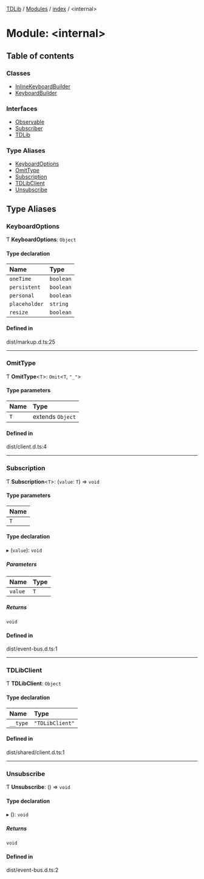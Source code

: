 [TDLib](../README.md) / [Modules](../modules.md) / [index](index.md) / <internal\>

# Module: <internal\>

## Table of contents

### Classes

- [InlineKeyboardBuilder](../classes/index._internal_.InlineKeyboardBuilder.md)
- [KeyboardBuilder](../classes/index._internal_.KeyboardBuilder.md)

### Interfaces

- [Observable](../interfaces/index._internal_.Observable.md)
- [Subscriber](../interfaces/index._internal_.Subscriber.md)
- [TDLib](../interfaces/index._internal_.TDLib.md)

### Type Aliases

- [KeyboardOptions](index._internal_.md#keyboardoptions)
- [OmitType](index._internal_.md#omittype)
- [Subscription](index._internal_.md#subscription)
- [TDLibClient](index._internal_.md#tdlibclient)
- [Unsubscribe](index._internal_.md#unsubscribe)

## Type Aliases

### KeyboardOptions

Ƭ **KeyboardOptions**: `Object`

#### Type declaration

| Name | Type |
| :------ | :------ |
| `oneTime` | `boolean` |
| `persistent` | `boolean` |
| `personal` | `boolean` |
| `placeholder` | `string` |
| `resize` | `boolean` |

#### Defined in

dist/markup.d.ts:25

___

### OmitType

Ƭ **OmitType**<`T`\>: `Omit`<`T`, ``"_"``\>

#### Type parameters

| Name | Type |
| :------ | :------ |
| `T` | extends `Object` |

#### Defined in

dist/client.d.ts:4

___

### Subscription

Ƭ **Subscription**<`T`\>: (`value`: `T`) => `void`

#### Type parameters

| Name |
| :------ |
| `T` |

#### Type declaration

▸ (`value`): `void`

##### Parameters

| Name | Type |
| :------ | :------ |
| `value` | `T` |

##### Returns

`void`

#### Defined in

dist/event-bus.d.ts:1

___

### TDLibClient

Ƭ **TDLibClient**: `Object`

#### Type declaration

| Name | Type |
| :------ | :------ |
| `__type` | ``"TDLibClient"`` |

#### Defined in

dist/shared/client.d.ts:1

___

### Unsubscribe

Ƭ **Unsubscribe**: () => `void`

#### Type declaration

▸ (): `void`

##### Returns

`void`

#### Defined in

dist/event-bus.d.ts:2
